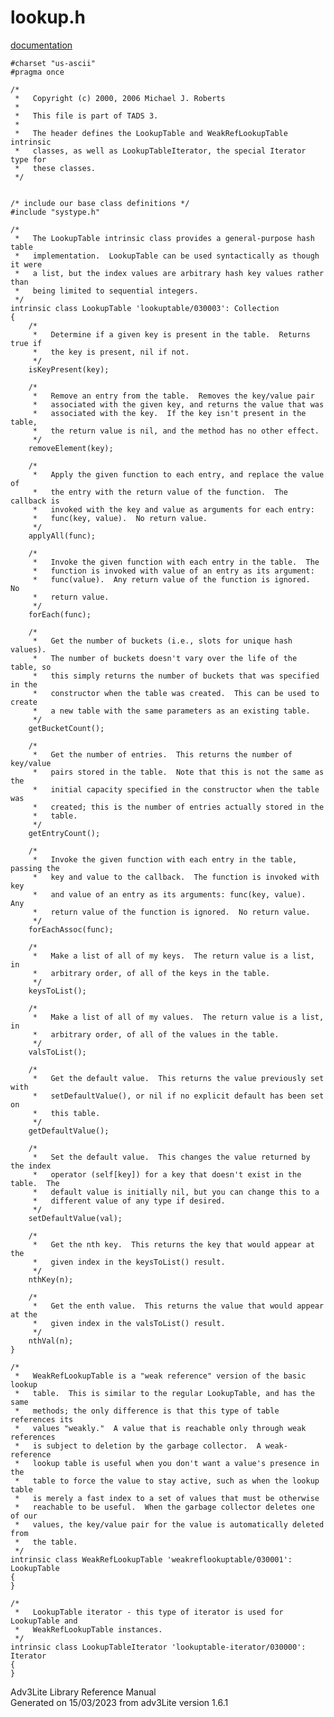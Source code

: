 # lookup.h

[documentation](../file/lookup.h.html)

    #charset "us-ascii"
    #pragma once

    /* 
     *   Copyright (c) 2000, 2006 Michael J. Roberts
     *   
     *   This file is part of TADS 3.
     *   
     *   The header defines the LookupTable and WeakRefLookupTable intrinsic
     *   classes, as well as LookupTableIterator, the special Iterator type for
     *   these classes.  
     */


    /* include our base class definitions */
    #include "systype.h"

    /*
     *   The LookupTable intrinsic class provides a general-purpose hash table
     *   implementation.  LookupTable can be used syntactically as though it were
     *   a list, but the index values are arbitrary hash key values rather than
     *   being limited to sequential integers.  
     */
    intrinsic class LookupTable 'lookuptable/030003': Collection
    {
        /* 
         *   Determine if a given key is present in the table.  Returns true if
         *   the key is present, nil if not. 
         */
        isKeyPresent(key);

        /*
         *   Remove an entry from the table.  Removes the key/value pair
         *   associated with the given key, and returns the value that was
         *   associated with the key.  If the key isn't present in the table,
         *   the return value is nil, and the method has no other effect. 
         */
        removeElement(key);

        /*
         *   Apply the given function to each entry, and replace the value of
         *   the entry with the return value of the function.  The callback is
         *   invoked with the key and value as arguments for each entry:
         *   func(key, value).  No return value.
         */
        applyAll(func);

        /*
         *   Invoke the given function with each entry in the table.  The
         *   function is invoked with value of an entry as its argument:
         *   func(value).  Any return value of the function is ignored.  No
         *   return value.  
         */
        forEach(func);

        /*
         *   Get the number of buckets (i.e., slots for unique hash values).
         *   The number of buckets doesn't vary over the life of the table, so
         *   this simply returns the number of buckets that was specified in the
         *   constructor when the table was created.  This can be used to create
         *   a new table with the same parameters as an existing table.  
         */
        getBucketCount();

        /*
         *   Get the number of entries.  This returns the number of key/value
         *   pairs stored in the table.  Note that this is not the same as the
         *   initial capacity specified in the constructor when the table was
         *   created; this is the number of entries actually stored in the
         *   table.  
         */
        getEntryCount();

        /*
         *   Invoke the given function with each entry in the table, passing the
         *   key and value to the callback.  The function is invoked with key
         *   and value of an entry as its arguments: func(key, value).  Any
         *   return value of the function is ignored.  No return value.  
         */
        forEachAssoc(func);

        /*
         *   Make a list of all of my keys.  The return value is a list, in
         *   arbitrary order, of all of the keys in the table.  
         */
        keysToList();

        /*
         *   Make a list of all of my values.  The return value is a list, in
         *   arbitrary order, of all of the values in the table. 
         */
        valsToList();

        /*
         *   Get the default value.  This returns the value previously set with
         *   setDefaultValue(), or nil if no explicit default has been set on
         *   this table.  
         */
        getDefaultValue();

        /*
         *   Set the default value.  This changes the value returned by the index
         *   operator (self[key]) for a key that doesn't exist in the table.  The
         *   default value is initially nil, but you can change this to a
         *   different value of any type if desired.  
         */
        setDefaultValue(val);

        /*
         *   Get the nth key.  This returns the key that would appear at the
         *   given index in the keysToList() result.  
         */
        nthKey(n);

        /*
         *   Get the enth value.  This returns the value that would appear at the
         *   given index in the valsToList() result. 
         */
        nthVal(n);
    }

    /*
     *   WeakRefLookupTable is a "weak reference" version of the basic lookup
     *   table.  This is similar to the regular LookupTable, and has the same
     *   methods; the only difference is that this type of table references its
     *   values "weakly."  A value that is reachable only through weak references
     *   is subject to deletion by the garbage collector.  A weak-reference
     *   lookup table is useful when you don't want a value's presence in the
     *   table to force the value to stay active, such as when the lookup table
     *   is merely a fast index to a set of values that must be otherwise
     *   reachable to be useful.  When the garbage collector deletes one of our
     *   values, the key/value pair for the value is automatically deleted from
     *   the table.  
     */
    intrinsic class WeakRefLookupTable 'weakreflookuptable/030001': LookupTable
    {
    }

    /*
     *   LookupTable iterator - this type of iterator is used for LookupTable and
     *   WeakRefLookupTable instances.  
     */
    intrinsic class LookupTableIterator 'lookuptable-iterator/030000': Iterator
    {
    }

<div class="ftr">

Adv3Lite Library Reference Manual  
Generated on 15/03/2023 from adv3Lite version 1.6.1

</div>
